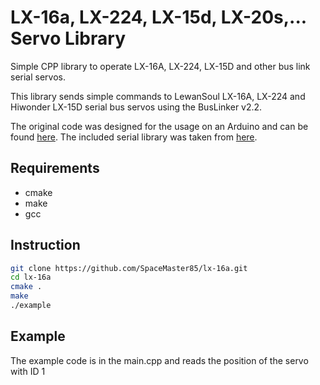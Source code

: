 # LX-16a, LX-224, LX-15d, LX-20s,... Servo Library
Simple CPP library to operate LX-16A, LX-224, LX-15D and other bus link serial servos.


This library sends simple commands to LewanSoul LX-16A, LX-224 and Hiwonder LX-15D serial bus servos using the BusLinker v2.2.

The original code was designed for the usage on an Arduino and can be found [here](https://github.com/madhephaestus/lx16a-servo).
The included serial library was taken from [here](https://github.com/imabot2/serialib).


## Requirements
* cmake
* make
* gcc


## Instruction
```bash
git clone https://github.com/SpaceMaster85/lx-16a.git
cd lx-16a
cmake .
make
./example
```

## Example
The example code is in the main.cpp and reads the position of the servo with ID 1
